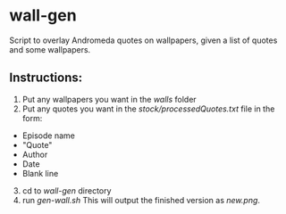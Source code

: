 # wall-gen
Script to overlay Andromeda quotes on wallpapers, given a list of quotes and some wallpapers. 
## Instructions:
1. Put any wallpapers you want in the *walls* folder
2. Put any quotes you want in the *stock/processedQuotes.txt* file in the form:
  * Episode name
  * "Quote"
  * Author
  * Date
  * Blank line
3. cd to *wall-gen* directory
4. run *gen-wall.sh* 
This will output the finished version as *new.png*.
